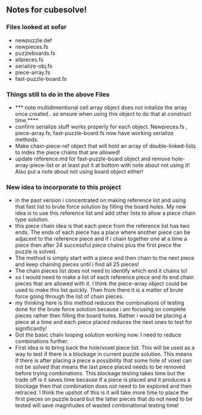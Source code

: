 ## Notes for cubesolve!

### Files looked at sofar
* newpuzzle.def
* newpieces.fs
* puzzleboards.fs
* allpieces.fs
* serialize-obj.fs
* piece-array.fs
* fast-puzzle-board.fs

### Things still to do in the above Files
* *** note multidimentional cell array object does not initalize the array once created.. so ensure when using this object to do that at construct time.****
* confirm serialize stuff works properly for each object.  Newpieces.fs , piece-array.fs, fast-puzzle-board.fs now have working serialize methods.
* Make chain-piece-ref object that will hold an array of double-linked-lists to index the piece chains that are allowed!
* update reference.md for fast-puzzle-board object and remove hole-array-piece-list or at least put it at bottom with note about not using it!   Also put a note about not using board object either!

### New idea to incorporate to this project
* in the past version i concentrated on making reference list and using that fast list to brute force solution by filling the board holes.  My new idea is to use this reference list and add other lists to allow a piece chain type solution.
* this piece chain idea is that each piece from the reference list has two ends.  The ends of each piece has a place where another piece can be adjacent to the reference piece and if i chain together one at a time a piece then after 24 successful piece chains plus the first piece the puzzle is solved.   
* The method is simply start with a piece and then chain to the next piece and keep chaining pieces until i find all 25 pieces!
* The chain pieces list does not need to identify which end it chains to!
* so I would need to make a list of each reference piece and its end chain pieces that are allowed with it.  I think the piece-array object could be used to make this list quickly.  Then from there it is a matter of brute force going through the list of chain pieces.
* my thinking here is this method reduces the combinations of testing done for the brute force solution because i am focusing on complete pieces rather then filling the board holes.  Rather i would be placing a piece at a time and each piece placed reduces the next ones to test for significantly!
* Got the basic chain looping solution working now.  I need to reduce combinations further.  
* First idea is to bring back the hole/voxel piece list.  This will be used as a way to test if there is a blockage in current puzzle solution.  This means if there is after placing a piece a possibility that some hole of voxel can not be solved that means the last piece placed needs to be removed before trying combinations.  This blockage testing takes time but the trade off is it saves time because if a piece is placed and it produces a blockage then that combination does not need to be explored and then retraced.  I think the upshot of this is it will take more time to place the first pieces on puzzle board but the latter pieces that do not need to be tested will save magnitudes of wasted combinational testing time!

